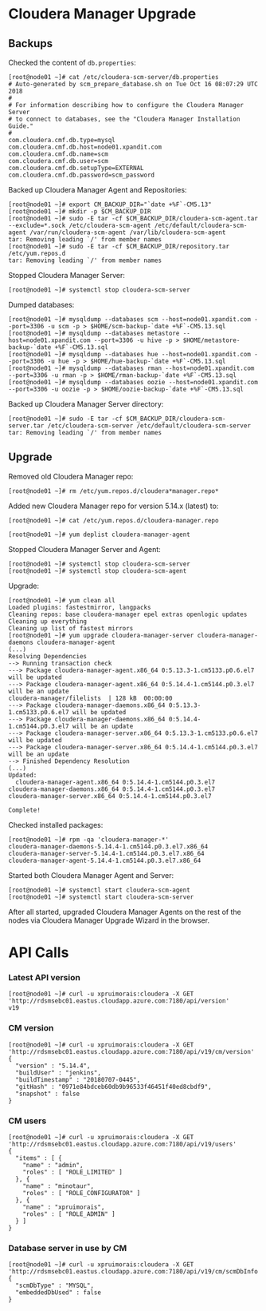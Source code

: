 # Cloudera Manager Upgrade

## Backups

Checked the content of `db.properties`:
```
[root@node01 ~]# cat /etc/cloudera-scm-server/db.properties
# Auto-generated by scm_prepare_database.sh on Tue Oct 16 08:07:29 UTC 2018
#
# For information describing how to configure the Cloudera Manager Server
# to connect to databases, see the "Cloudera Manager Installation Guide."
#
com.cloudera.cmf.db.type=mysql
com.cloudera.cmf.db.host=node01.xpandit.com
com.cloudera.cmf.db.name=scm
com.cloudera.cmf.db.user=scm
com.cloudera.cmf.db.setupType=EXTERNAL
com.cloudera.cmf.db.password=scm_password
```

Backed up Cloudera Manager Agent and Repositories:
```
[root@node01 ~]# export CM_BACKUP_DIR="`date +%F`-CM5.13"
[root@node01 ~]# mkdir -p $CM_BACKUP_DIR
[root@node01 ~]# sudo -E tar -cf $CM_BACKUP_DIR/cloudera-scm-agent.tar --exclude=*.sock /etc/cloudera-scm-agent /etc/default/cloudera-scm-agent /var/run/cloudera-scm-agent /var/lib/cloudera-scm-agent
tar: Removing leading `/' from member names
[root@node01 ~]# sudo -E tar -cf $CM_BACKUP_DIR/repository.tar /etc/yum.repos.d
tar: Removing leading `/' from member names
```

Stopped Cloudera Manager Server:
```
[root@node01 ~]# systemctl stop cloudera-scm-server
```


Dumped databases:
```
[root@node01 ~]# mysqldump --databases scm --host=node01.xpandit.com --port=3306 -u scm -p > $HOME/scm-backup-`date +%F`-CM5.13.sql
[root@node01 ~]# mysqldump --databases metastore --host=node01.xpandit.com --port=3306 -u hive -p > $HOME/metastore-backup-`date +%F`-CM5.13.sql
[root@node01 ~]# mysqldump --databases hue --host=node01.xpandit.com --port=3306 -u hue -p > $HOME/hue-backup-`date +%F`-CM5.13.sql
[root@node01 ~]# mysqldump --databases rman --host=node01.xpandit.com --port=3306 -u rman -p > $HOME/rman-backup-`date +%F`-CM5.13.sql
[root@node01 ~]# mysqldump --databases oozie --host=node01.xpandit.com --port=3306 -u oozie -p > $HOME/oozie-backup-`date +%F`-CM5.13.sql
```

Backed up Cloudera Manager Server directory:
```
[root@node01 ~]# sudo -E tar -cf $CM_BACKUP_DIR/cloudera-scm-server.tar /etc/cloudera-scm-server /etc/default/cloudera-scm-server
tar: Removing leading `/' from member names
```

## Upgrade


Removed old Cloudera Manager repo:
```
[root@node01 ~]# rm /etc/yum.repos.d/cloudera*manager.repo*
```

Added new Cloudera Manager repo for version 5.14.x (latest) to:
```
[root@node01 ~]# cat /etc/yum.repos.d/cloudera-manager.repo
```


```
[root@node01 ~]# yum deplist cloudera-manager-agent
```

Stopped Cloudera Manager Server and Agent:
```
[root@node01 ~]# systemctl stop cloudera-scm-server
[root@node01 ~]# systemctl stop cloudera-scm-agent
```


Upgrade:
```
[root@node01 ~]# yum clean all
Loaded plugins: fastestmirror, langpacks
Cleaning repos: base cloudera-manager epel extras openlogic updates
Cleaning up everything
Cleaning up list of fastest mirrors
[root@node01 ~]# yum upgrade cloudera-manager-server cloudera-manager-daemons cloudera-manager-agent
(...)
Resolving Dependencies
--> Running transaction check
---> Package cloudera-manager-agent.x86_64 0:5.13.3-1.cm5133.p0.6.el7 will be updated
---> Package cloudera-manager-agent.x86_64 0:5.14.4-1.cm5144.p0.3.el7 will be an update
cloudera-manager/filelists  | 128 kB  00:00:00
---> Package cloudera-manager-daemons.x86_64 0:5.13.3-1.cm5133.p0.6.el7 will be updated
---> Package cloudera-manager-daemons.x86_64 0:5.14.4-1.cm5144.p0.3.el7 will be an update
---> Package cloudera-manager-server.x86_64 0:5.13.3-1.cm5133.p0.6.el7 will be updated
---> Package cloudera-manager-server.x86_64 0:5.14.4-1.cm5144.p0.3.el7 will be an update
--> Finished Dependency Resolution
(...)
Updated:
  cloudera-manager-agent.x86_64 0:5.14.4-1.cm5144.p0.3.el7           cloudera-manager-daemons.x86_64 0:5.14.4-1.cm5144.p0.3.el7           cloudera-manager-server.x86_64 0:5.14.4-1.cm5144.p0.3.el7

Complete!
```

Checked installed packages:
```
[root@node01 ~]# rpm -qa 'cloudera-manager-*'
cloudera-manager-daemons-5.14.4-1.cm5144.p0.3.el7.x86_64
cloudera-manager-server-5.14.4-1.cm5144.p0.3.el7.x86_64
cloudera-manager-agent-5.14.4-1.cm5144.p0.3.el7.x86_64
```

Started both Cloudera Manager Agent and Server:
```
[root@node01 ~]# systemctl start cloudera-scm-agent
[root@node01 ~]# systemctl start cloudera-scm-server
```

After all started, upgraded Cloudera Manager Agents on the rest of the nodes via Cloudera Manager Upgrade Wizard in the browser.


# API Calls

### Latest API version
```
[root@node01 ~]# curl -u xpruimorais:cloudera -X GET 'http://rdsmsebc01.eastus.cloudapp.azure.com:7180/api/version'
v19
```

### CM version
```
[root@node01 ~]# curl -u xpruimorais:cloudera -X GET 'http://rdsmsebc01.eastus.cloudapp.azure.com:7180/api/v19/cm/version'
{
  "version" : "5.14.4",
  "buildUser" : "jenkins",
  "buildTimestamp" : "20180707-0445",
  "gitHash" : "0971e84bdceb60db9b96533f46451f40ed8cbdf9",
  "snapshot" : false
}
```

### CM users
```
[root@node01 ~]# curl -u xpruimorais:cloudera -X GET 'http://rdsmsebc01.eastus.cloudapp.azure.com:7180/api/v19/users'
{
  "items" : [ {
    "name" : "admin",
    "roles" : [ "ROLE_LIMITED" ]
  }, {
    "name" : "minotaur",
    "roles" : [ "ROLE_CONFIGURATOR" ]
  }, {
    "name" : "xpruimorais",
    "roles" : [ "ROLE_ADMIN" ]
  } ]
}
```

### Database server in use by CM
```
[root@node01 ~]# curl -u xpruimorais:cloudera -X GET 'http://rdsmsebc01.eastus.cloudapp.azure.com:7180/api/v19/cm/scmDbInfo'
{
  "scmDbType" : "MYSQL",
  "embeddedDbUsed" : false
}
```
